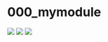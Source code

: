# 000_mymodule
![](https://img.shields.io/badge/type-python3-green)  ![](https://img.shields.io/badge/windows%20build-passing-green) ![](https://img.shields.io/badge/license-MIT-green) 

